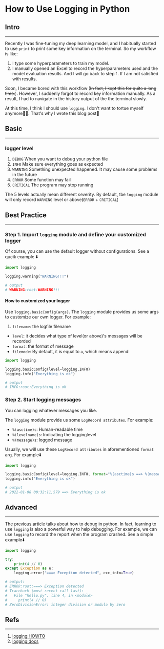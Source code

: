 # How to Use Logging in Python


## Intro

---

Recently I was fine-tuning my deep learning model, and I habitually started to use `print` to print some key information on the terminal. So my workflow is like:

1. I type some hyperparameters to train my model.
2. I manually opened an Excel to record the hyperparameters used and the model evaluation results. And I will go back to step 1. If I am not satisfied with results.

Soon, I became bored with this workflow (~~In fact, I kept this for quite a long time.~~). However, I suddenly forgot to record key information manually. As a result, I had to navigate in the history output of the the terminal slowly. 



At this time, I think I should use `logging`. I don't want to tortue myself anymore🙅‍♂️. That's why I wrote this blog post:hugs:

## Basic

---

### logger level

1. `DEBUG`
When you want to debug your python file
2. `INFO`
Make sure everything goes as expected 
3. `WARNING`
Something unexpected happened. It may cause some problems in the future
4. `ERROR`
Some function may fail
5. `CRITICAL`
The program may stop running

The 5 levels actually mean different severity. By default, tbe `logging` module will only record `WARNING` level or above(`ERROR` + `CRITICAL`)

## Best Practice

---

### Step 1. Import `logging` module and define your customized logger

Of course, you can use the default logger without configurations. See a qucik example :arrow_down:

```python
import logging

logging.warning("WARNING!!!")

# output
# WARNING:root:WARNING!!!
```

#### How to customized your logger

Use `logging.basicConfig(args)`. The `logging` module provides us some args to customize our own logger. For example:

1. `filename`: the logfile filename
- `level`: it decides what type of level(or above)'s messages will be recorded
- `format`: the format of message
- `filemode`: By default, it is equal to `a`, which means append

```python
import logging

logging.basicConfig(level=logging.INFO)
logging.info("Everything is ok")

# output
# INFO:root:Everything is ok
```

### Step 2. Start logging messages

You can logging whatever messages you like.



The `logging` module provide us some `LogRecord attributes`. For example:

- `%(asctime)s`: Human-readable time 
- `%(levelname)s`: Indicating the logginglevel
- `%(message)s`: logged message

Usually, we will use these `LogRecord attributes` in aforementioned `format` arg. For example:arrow_down:

```python
import logging

logging.basicConfig(level=logging.INFO, format="%(asctime)s ==> %(message)s")
logging.info("Everything is ok")

# output
# 2022-01-08 00:32:11,579 ==> Everything is ok
```

## Advanced

---

The [previous article](https://martinlwx.github.io/post/how-to-debug-in-python/) talks about how to debug in python. In fact, learning to use `logging` is also a powerful way to help debugging. For example, we can use `logging` to record the report when the program crashed. See a simple example⬇️

```python
import logging

try:
    print(4 // 0)
except Exception as e:
    logging.error("===> Exception detected", exc_info=True)

# output:
# ERROR:root:===> Exception detected
# Traceback (most recent call last):
#   File "hello.py", line 4, in <module>
#     print(4 // 0)
# ZeroDivisionError: integer division or modulo by zero
```

## Refs

---

1. [logging HOWTO](https://docs.python.org/3/howto/logging.html)
2. [logging docs](https://docs.python.org/3/library/logging.html)


